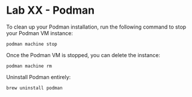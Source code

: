 # Lab XX - Podman

To clean up your Podman installation, run the following command to stop your 
Podman VM instance:

```
podman machine stop
```

Once the Podman VM is stopped, you can delete the instance:

```
podman machine rm
```

Uninstall Podman entirely:

```
brew uninstall podman
```